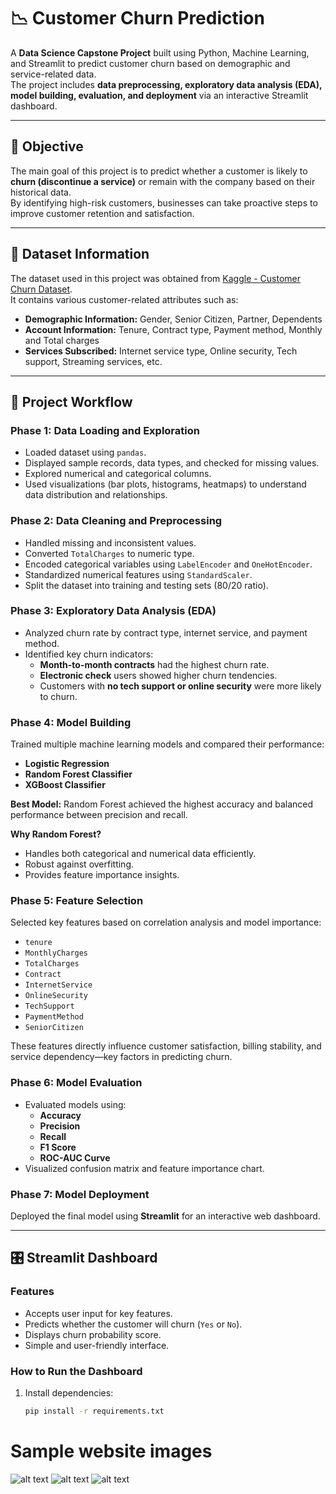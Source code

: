# 📉 Customer Churn Prediction

A **Data Science Capstone Project** built using Python, Machine Learning, and Streamlit to predict customer churn based on demographic and service-related data.  
The project includes **data preprocessing, exploratory data analysis (EDA), model building, evaluation, and deployment** via an interactive Streamlit dashboard.

---

## 🧠 Objective

The main goal of this project is to predict whether a customer is likely to **churn (discontinue a service)** or remain with the company based on their historical data.  
By identifying high-risk customers, businesses can take proactive steps to improve customer retention and satisfaction.

---

## 📂 Dataset Information

The dataset used in this project was obtained from [Kaggle - Customer Churn Dataset](https://www.kaggle.com/datasets/rashadrmammadov/customer-churn-dataset).  
It contains various customer-related attributes such as:

- **Demographic Information:** Gender, Senior Citizen, Partner, Dependents  
- **Account Information:** Tenure, Contract type, Payment method, Monthly and Total charges  
- **Services Subscribed:** Internet service type, Online security, Tech support, Streaming services, etc.

---

## 🧩 Project Workflow

### **Phase 1: Data Loading and Exploration**
- Loaded dataset using `pandas`.
- Displayed sample records, data types, and checked for missing values.
- Explored numerical and categorical columns.
- Used visualizations (bar plots, histograms, heatmaps) to understand data distribution and relationships.

### **Phase 2: Data Cleaning and Preprocessing**
- Handled missing and inconsistent values.
- Converted `TotalCharges` to numeric type.
- Encoded categorical variables using `LabelEncoder` and `OneHotEncoder`.
- Standardized numerical features using `StandardScaler`.
- Split the dataset into training and testing sets (80/20 ratio).

### **Phase 3: Exploratory Data Analysis (EDA)**
- Analyzed churn rate by contract type, internet service, and payment method.
- Identified key churn indicators:
  - **Month-to-month contracts** had the highest churn rate.
  - **Electronic check** users showed higher churn tendencies.
  - Customers with **no tech support or online security** were more likely to churn.

### **Phase 4: Model Building**
Trained multiple machine learning models and compared their performance:
- **Logistic Regression**
- **Random Forest Classifier**
- **XGBoost Classifier**

**Best Model:** Random Forest achieved the highest accuracy and balanced performance between precision and recall.

**Why Random Forest?**
- Handles both categorical and numerical data efficiently.
- Robust against overfitting.
- Provides feature importance insights.

### **Phase 5: Feature Selection**
Selected key features based on correlation analysis and model importance:
- `tenure`
- `MonthlyCharges`
- `TotalCharges`
- `Contract`
- `InternetService`
- `OnlineSecurity`
- `TechSupport`
- `PaymentMethod`
- `SeniorCitizen`

These features directly influence customer satisfaction, billing stability, and service dependency—key factors in predicting churn.

### **Phase 6: Model Evaluation**
- Evaluated models using:
  - **Accuracy**
  - **Precision**
  - **Recall**
  - **F1 Score**
  - **ROC-AUC Curve**
- Visualized confusion matrix and feature importance chart.

### **Phase 7: Model Deployment**
Deployed the final model using **Streamlit** for an interactive web dashboard.

---

## 🎛️ Streamlit Dashboard

### **Features**
- Accepts user input for key features.
- Predicts whether the customer will churn (`Yes` or `No`).
- Displays churn probability score.
- Simple and user-friendly interface.

### **How to Run the Dashboard**
1. Install dependencies:
   ```bash
   pip install -r requirements.txt

# Sample website images
![alt text](https://github.com/DEJOKjdc/Customer-Churn-Prediction/blob/main/a1.jpeg)
![alt text](https://github.com/DEJOKjdc/Customer-Churn-Prediction/blob/main/a2.jpeg)
![alt text](https://github.com/DEJOKjdc/Customer-Churn-Prediction/blob/main/a3.jpeg)
